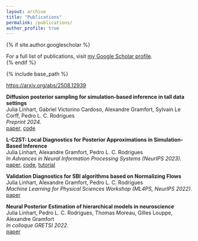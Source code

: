 ```yaml
---
layout: archive
title: "Publications"
permalink: /publications/
author_profile: true
---
```


{% if site.author.googlescholar %}
  <div class="wordwrap">For a full list of publications, visit <a href="{{site.author.googlescholar}}">my Google Scholar profile</a>.</div>
{% endif %}

{% include base_path %}

<!-- {% for post in site.publications reversed %}
  {% include archive-single.html %}
{% endfor %} -->


https://arxiv.org/abs/2508.12939

**Diffusion posterior sampling for simulation-based inference in tall data settings**\
Julia Linhart, Gabriel Victorino Cardoso, Alexandre Gramfort, Sylvain Le Corff, Pedro L. C. Rodrigues\
*Preprint 2024.*\
[paper](https://arxiv.org/pdf/2404.07593),
[code](https://github.com/JuliaLinhart/diffusions-for-sbi)

**L-C2ST: Local Diagnostics for Posterior Approximations in Simulation-Based Inference**\
Julia Linhart, Alexandre Gramfort, Pedro L. C. Rodrigues\
*In Advances in Neural Information Processing Systems (NeurIPS 2023).*\
[paper](https://arxiv.org/pdf/2306.03580),
[code](https://github.com/JuliaLinhart/lc2st),
[tutorial](https://github.com/sbi-dev/sbi/blob/main/tutorials/13_diagnostics_lc2st.ipynb)

**Validation Diagnostics for SBI algorithms based on Normalizing Flows**\
Julia Linhart, Alexandre Gramfort, Pedro L. C. Rodrigues\
*Machine Learning for Physical Sciences Workshop  (ML4PS, NeurIPS 2022).*\
[paper](https://arxiv.org/pdf/2211.09602)

**Neural Posterior Estimation of hierarchical models in neuroscience**\
Julia Linhart, Pedro L. C. Rodrigues, Thomas Moreau, Gilles Louppe, Alexandre Gramfort\
*In colloque GRETSI 2022.*\
[paper](https://hal.science/hal-03858828/file/Gretsi_2022_HNPE.pdf)
